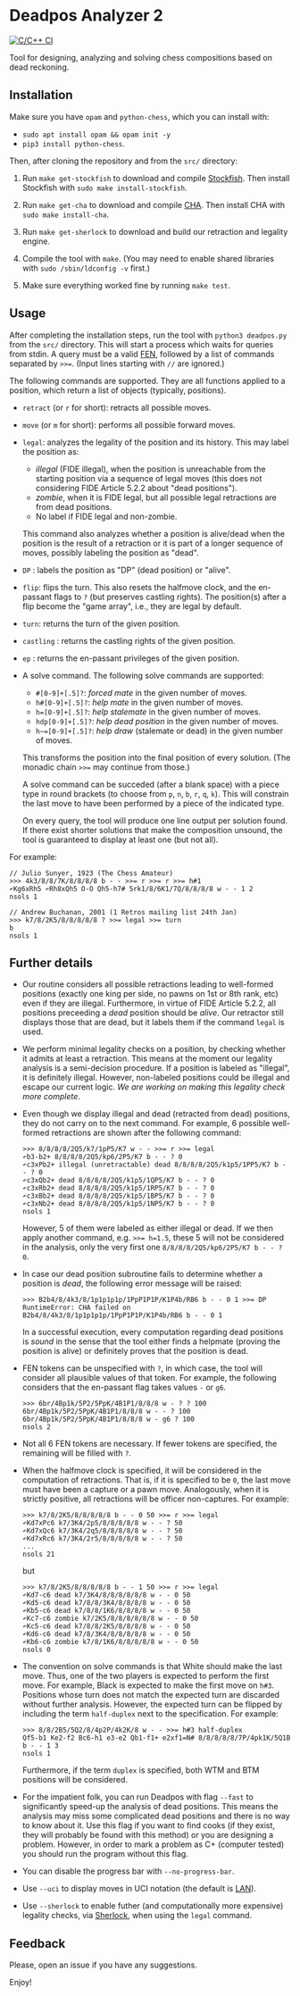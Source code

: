 # Deadpos Analyzer 2

[![C/C++ CI](https://github.com/miguel-ambrona/deadpos/actions/workflows/c-cpp.yml/badge.svg?branch=master)](https://github.com/miguel-ambrona/deadpos/actions/workflows/c-cpp.yml)

Tool for designing, analyzing and solving chess compositions based on
dead reckoning.

## Installation

Make sure you have `opam` and `python-chess`, which you can
install with:
  - `sudo apt install opam && opam init -y`
  - `pip3 install python-chess`.

Then, after cloning the repository and from the `src/` directory:

1. Run `make get-stockfish` to download and compile
   [Stockfish](https://github.com/official-stockfish/Stockfish).
   Then install Stockfish with `sudo make install-stockfish`.

2. Run `make get-cha` to download and compile
   [CHA](https://github.com/miguel-ambrona/D3-Chess).
   Then install CHA with `sudo make install-cha`.

3. Run `make get-sherlock` to download and build our retraction and legality
   engine.

4. Compile the tool with `make`. (You may need to enable shared libraries
   with `sudo /sbin/ldconfig -v` first.)

5. Make sure everything worked fine by running `make test`.

## Usage

After completing the installation steps, run the tool with
`python3 deadpos.py` from the `src/` directory.
This will start a process which waits for queries from stdin.
A query must be a valid
[FEN](https://en.wikipedia.org/wiki/Forsyth%E2%80%93Edwards_Notation),
followed by a list of commands separated by `>>=`.
(Input lines starting with `//` are ignored.)

The following commands are supported. They are all functions applied
to a position, which return a list of objects (typically, positions).
 - `retract` (or `r` for short): retracts all possible moves.

 - `move` (or `m` for short): performs all possible forward moves.

 - `legal`: analyzes the legality of the position and its history.
   This may label the position as:
     - *illegal* (FIDE illegal), when the position is unreachable from
        the starting position via a sequence of legal moves (this does
        not considering FIDE Article 5.2.2 about "dead positions").
     - *zombie*, when it is FIDE legal, but all possible legal retractions
        are from dead positions.
     - No label if FIDE legal and non-zombie.

   This command also analyzes whether a position is alive/dead when the
   position is the result of a retraction or it is part of a longer sequence
   of moves, possibly labeling the position as "dead".

 - `DP` : labels the position as "DP" (dead position) or "alive".

 - `flip`: flips the turn. This also resets the halfmove clock,
    and the en-passant flags to `?` (but preserves castling rights).
    The position(s) after a flip become the "game array", i.e., they
    are legal by default.

 - `turn`: returns the turn of the given position.

 - `castling` : returns the castling rights of the given position.

 - `ep` : returns the en-passant privileges of the given position.

 - A solve command. The following solve commands are supported:
     - `#[0-9]+[.5]?`: *forced mate* in the given number of moves.
     - `h#[0-9]+[.5]?`: *help mate* in the given number of moves.
     - `h=[0-9]+[.5]?`: *help stalemate* in the given number of moves.
     - `hdp[0-9]+[.5]?`: *help dead position* in the given number of moves.
     - `h~=[0-9]+[.5]?`: *help draw* (stalemate or dead) in the given number of
        moves.

   This transforms the position into the final position of every solution.
   (The monadic chain `>>=` may continue from those.)

   A solve command can be succeded (after a blank space) with a piece type in
   round brackets (to choose from `p`, `n`, `b`, `r`, `q`, `k`).
   This will constrain the last move to have been performed by a piece of the
   indicated type.

   On every query, the tool will produce one line output per solution found.
   If there exist shorter solutions that make the composition unsound, the tool
   is guaranteed to display at least one (but not all).

For example:
```
// Julio Sunyer, 1923 (The Chess Amateur)
>>> 4k3/8/8/7K/8/8/8/8 b - - >>= r >>= r >>= h#1
↶Kg6xRh5 ↶Rh8xQh5 O-O Qh5-h7# 5rk1/8/6K1/7Q/8/8/8/8 w - - 1 2
nsols 1

// Andrew Buchanan, 2001 (1 Retros mailing list 24th Jan)
>>> k7/8/2K5/8/8/8/8/8 ? >>= legal >>= turn
b
nsols 1
```

## Further details

- Our routine considers all possible retractions leading to
  well-formed positions (exactly one king per side, no pawns on 1st or 8th rank,
  etc) even if they are illegal.
  Furthermore, in virtue of FIDE Article 5.2.2, all positions preceeding a
  *dead* position should be *alive*.
  Our retractor still displays those that are dead, but it labels them if
  the command `legal` is used.

- We perform minimal legality checks on a position, by checking whether it
  admits at least a retraction.
  This means at the moment our legality analysis is a semi-decision procedure.
  If a position is labeled as "illegal", it is definitely illegal.
  However, non-labeled positions could be illegal and escape our current logic.
  *We are working on making this legality check more complete*.

- Even though we display illegal and dead (retracted from dead) positions,
  they do not carry on to the next command. For example, 6 possible well-formed
  retractions are shown after the following command:
  ```
  >>> 8/8/8/8/2Q5/k7/1pP5/K7 w - - >>= r >>= legal
  ↶b3-b2+ 8/8/8/8/2Q5/kp6/2P5/K7 b - - ? 0
  ↶c3xPb2+ illegal (unretractable) dead 8/8/8/8/2Q5/k1p5/1PP5/K7 b - - ? 0
  ↶c3xQb2+ dead 8/8/8/8/2Q5/k1p5/1QP5/K7 b - - ? 0
  ↶c3xRb2+ dead 8/8/8/8/2Q5/k1p5/1RP5/K7 b - - ? 0
  ↶c3xBb2+ dead 8/8/8/8/2Q5/k1p5/1BP5/K7 b - - ? 0
  ↶c3xNb2+ dead 8/8/8/8/2Q5/k1p5/1NP5/K7 b - - ? 0
  nsols 1
  ```
  However, 5 of them were labeled as either illegal or dead.
  If we then apply another command, e.g. `>>= h=1.5`, these 5 will not be
  considered in the analysis, only the very first one
  `8/8/8/8/2Q5/kp6/2P5/K7 b - - ? 0`.

- In case our dead position subroutine fails to determine whether a position
  is *dead*, the following error message will be raised:
  ```
  >>> B2b4/8/4k3/8/1p1p1p1p/1PpP1P1P/K1P4b/RB6 b - - 0 1 >>= DP
  RuntimeError: CHA failed on B2b4/8/4k3/8/1p1p1p1p/1PpP1P1P/K1P4b/RB6 b - - 0 1
  ```
  In a successful execution, every computation regarding dead positions is
  *sound* in the sense that the tool either finds a helpmate (proving the
  position is alive) or definitely proves that the position is dead.

- FEN tokens can be unspecified with `?`, in which case, the tool will consider
  all plausible values of that token. For example, the following considers that
  the en-passant flag takes values `-` or `g6`.
  ```
  >>> 6br/4Bp1k/5P2/5PpK/4B1P1/8/8/8 w - ? ? 100
  6br/4Bp1k/5P2/5PpK/4B1P1/8/8/8 w - - ? 100
  6br/4Bp1k/5P2/5PpK/4B1P1/8/8/8 w - g6 ? 100
  nsols 2
  ```

- Not all 6 FEN tokens are necessary. If fewer tokens are specified, the
  remaining will be filled with `?`.

- When the halfmove clock is specified, it will be considered in the computation
  of retractions. That is, if it is specified to be `0`, the last move must have
  been a capture or a pawn move. Analogously, when it is strictly positive, all
  retractions will be officer non-captures.
  For example:
  ```
  >>> k7/8/2K5/8/8/8/8/8 b - - 0 50 >>= r >>= legal
  ↶Kd7xPc6 k7/3K4/2p5/8/8/8/8/8 w - - ? 50
  ↶Kd7xQc6 k7/3K4/2q5/8/8/8/8/8 w - - ? 50
  ↶Kd7xRc6 k7/3K4/2r5/8/8/8/8/8 w - - ? 50
  ...
  nsols 21
  ```
  but
  ```
  >>> k7/8/2K5/8/8/8/8/8 b - - 1 50 >>= r >>= legal
  ↶Kd7-c6 dead k7/3K4/8/8/8/8/8/8 w - - 0 50
  ↶Kd5-c6 dead k7/8/8/3K4/8/8/8/8 w - - 0 50
  ↶Kb5-c6 dead k7/8/8/1K6/8/8/8/8 w - - 0 50
  ↶Kc7-c6 zombie k7/2K5/8/8/8/8/8/8 w - - 0 50
  ↶Kc5-c6 dead k7/8/8/2K5/8/8/8/8 w - - 0 50
  ↶Kd6-c6 dead k7/8/3K4/8/8/8/8/8 w - - 0 50
  ↶Kb6-c6 zombie k7/8/1K6/8/8/8/8/8 w - - 0 50
  nsols 0
  ```

- The convention on solve commands is that White should make the last move.
  Thus, one of the two players is expected to perform the first move.
  For example, Black is expected to make the first move on `h#3`.
  Positions whose turn does not match the expected turn are discarded without
  further analysis. However, the expected turn can be flipped by including the
  term `half-duplex` next to the specification. For example:
  ```
  >>> 8/8/2B5/5Q2/8/4p2P/4k2K/8 w - - >>= h#3 half-duplex
  Qf5-b1 Ke2-f2 Bc6-h1 e3-e2 Qb1-f1+ e2xf1=N# 8/8/8/8/8/7P/4pk1K/5Q1B b - - 1 3
  nsols 1
  ```
  Furthermore, if the term `duplex` is specified, both WTM and BTM positions
  will be considered.

- For the impatient folk, you can run Deadpos with flag `--fast` to
  significantly speed-up the analysis of dead positions. This means the analysis
  may miss some complicated dead positions and there is no way to know about it.
  Use this flag if you want to find cooks (if they exist, they will probably
  be found with this method) or you are designing a problem. However, in order
  to mark a problem as C+ (computer tested) you should run the program without
  this flag.

- You can disable the progress bar with `--no-progress-bar`.

- Use `--uci` to display moves in UCI notation (the default is
  [LAN](https://en.wikipedia.org/wiki/Algebraic_notation_(chess)#Long_algebraic_notation)).

- Use `--sherlock` to enable futher (and computationally more expensive)
  legality checks, via [Sherlock](https://github.com/miguel-ambrona/sherlock),
  when using the `legal` command.


## Feedback

Please, open an issue if you have any suggestions.

Enjoy!
